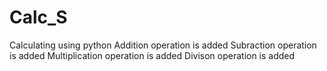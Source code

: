 # Calc_S
Calculating using python
Addition operation is added
Subraction operation is added
Multiplication operation is added
Divison operation is added
